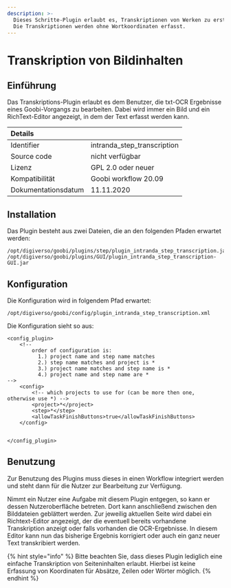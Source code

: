```yaml
---
description: >-
  Dieses Schritte-Plugin erlaubt es, Transkriptionen von Werken zu erstellen.
  Die Transkriptionen werden ohne Wortkoordinaten erfasst.
---
```


# Transkription von Bildinhalten

## Einführung

Das Transkriptions-Plugin erlaubt es dem Benutzer, die txt-OCR Ergebnisse eines Goobi-Vorgangs zu bearbeiten. Dabei wird immer ein Bild und ein RichText-Editor angezeigt, in dem der Text erfasst werden kann.

| Details |  |
| :--- | :--- |
| Identifier | intranda\_step\_transcription |
| Source code | nicht verfügbar |
| Lizenz | GPL 2.0 oder neuer |
| Kompatibilität | Goobi workflow 20.09 |
| Dokumentationsdatum | 11.11.2020 |

## Installation

Das Plugin besteht aus zwei Dateien, die an den folgenden Pfaden erwartet werden:

```text
/opt/digiverso/goobi/plugins/step/plugin_intranda_step_transcription.jar
/opt/digiverso/goobi/plugins/GUI/plugin_intranda_step_transcription-GUI.jar
```

## Konfiguration

Die Konfiguration wird in folgendem Pfad erwartet:

```text
/opt/digiverso/goobi/config/plugin_intranda_step_transcription.xml
```

Die Konfiguration sieht so aus:

```markup
<config_plugin>
    <!--
        order of configuration is:
          1.) project name and step name matches
          2.) step name matches and project is *
          3.) project name matches and step name is *
          4.) project name and step name are *
-->
    <config>
        <!-- which projects to use for (can be more then one, otherwise use *) -->
        <project>*</project>
        <step>*</step>
        <allowTaskFinishButtons>true</allowTaskFinishButtons>
    </config>


</config_plugin>
```

## Benutzung

Zur Benutzung des Plugins muss dieses in einen Workflow integriert werden und steht dann für die Nutzer zur Bearbeitung zur Verfügung.

Nimmt ein Nutzer eine Aufgabe mit diesem Plugin entgegen, so kann er dessen Nutzeroberfläche betreten. Dort kann anschließend zwischen den Bilddateien geblättert werden. Zur jeweilig aktuellen Seite wird dabei ein Richtext-Editor angezeigt, der die eventuell bereits vorhandene Transkription anzeigt oder falls vorhanden die OCR-Ergebnisse. In diesem Editor kann nun das bisherige Ergebnis korrigiert oder auch ein ganz neuer Text transkribiert werden.

{% hint style="info" %}
Bitte beachten Sie, dass dieses Plugin lediglich eine einfache Transkription von Seiteninhalten erlaubt. Hierbei ist keine Erfassung von Koordinaten für Absätze, Zeilen oder Wörter möglich.
{% endhint %}

